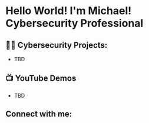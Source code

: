 <h1>Hello World! I'm Michael! Cybersecurity Professional</h1>

<h2>👨‍💻 Cybersecurity Projects:</h2>

- TBD

<h2>📺 YouTube Demos</h2>

- TBD

<h2>Connect with me:</h2>

[twitter]: 
[youtube]: 
[instagram]: 
[linkedin]: 
